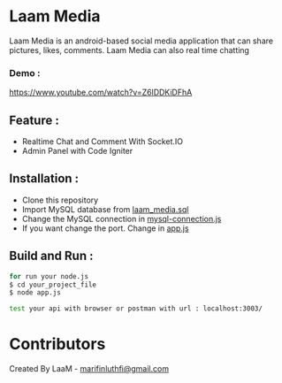 # Laam Media
Laam Media is an android-based social media application that can share pictures, likes, comments. Laam Media can also real time chatting

### Demo :
https://www.youtube.com/watch?v=Z6lDDKiDFhA

## Feature :
  * Realtime Chat and Comment With Socket.IO
  * Admin Panel with Code Igniter
  
## Installation :
  * Clone this repository
  * Import MySQL database from [laam_media.sql](https://github.com/luthfiarifin/LaamMedia_API/blob/master/laam_media.sql) 
  * Change the MySQL connection in [mysql-connection.js](https://github.com/luthfiarifin/LaamMedia_API/blob/master/utils/mysql-connection.js)
  * If you want change the port. Change in [app.js](https://github.com/luthfiarifin/LaamMedia_API/blob/master/app.js)
  
## Build and Run :
```sh
for run your node.js
$ cd your_project_file
$ node app.js

test your api with browser or postman with url : localhost:3003/
```

# Contributors
Created By LaaM - marifinluthfi@gmail.com
